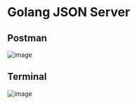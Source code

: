 # Golang JSON Server

## Postman
![image](https://github.com/abylayy/JSON-go/assets/129152871/f01af38c-ded0-459e-a7ee-afe7ef939a58)

## Terminal
![image](https://github.com/abylayy/JSON-go/assets/129152871/e35211ed-906e-494c-87c0-2d72c5759e27)
